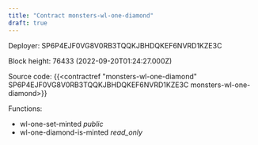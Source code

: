 ```yaml
---
title: "Contract monsters-wl-one-diamond"
draft: true
---
```

Deployer: SP6P4EJF0VG8V0RB3TQQKJBHDQKEF6NVRD1KZE3C


 



Block height: 76433 (2022-09-20T01:24:27.000Z)

Source code: {{<contractref "monsters-wl-one-diamond" SP6P4EJF0VG8V0RB3TQQKJBHDQKEF6NVRD1KZE3C monsters-wl-one-diamond>}}

Functions:

* wl-one-set-minted _public_
* wl-one-diamond-is-minted _read_only_
